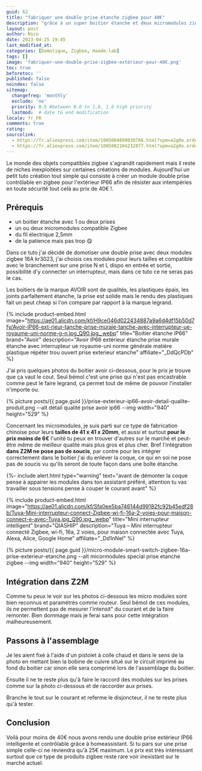 ```yaml
---
guid: 62
title: "fabriquer une double prise étanche zigbee pour 40€"
description: "grâce à un super boitier étanche et deux micromodules zigbee KR2303 je vais vous montrer comment fabriquer une double prise ip66 pour l'extérieur et commandable dans ton assistant préféré"
layout: post
author: Nico
date: 2023-04-25 19:45
last_modified_at: 
categories: [Domotique, Zigbee, Haade-lab]
tags: []
image: 'fabriquer-une-double-prise-zigbee-extérieur-pour-40€.png'
toc: true
beforetoc: ''
published: false
noindex: false
sitemap:
  changefreq: 'monthly'
  exclude: 'no'
  priority: 0.5 #between 0.0 to 1.0, 1.0 high priority
  lastmod:  # date to end modification
locale: fr_FR
comments: true
rating:  
sourcelink:
  - https://fr.aliexpress.com/item/1005004899030766.html?spm=a2g0o.order_list.order_list_main.10.6bbd5e5bq0b6uN&gatewayAdapt=glo2fra
  - https://fr.aliexpress.com/item/1005002104232877.html?spm=a2g0o.order_list.order_list_main.5.6bbd5e5bq0b6uN&gatewayAdapt=glo2fra
---
```


Le monde des objets compatibles zigbee s'agrandit rapidement mais il reste de niches inexploitées sur certaines créations de modules. Aujourd'hui un petit tuto création tout simple qui consiste à créer un module double prise contrôlable en zigbee pour l'extérieur IP66 afin de résister aux intempéries en toute sécurité tout celà au prix de 40€ !.

## Prérequis
- un boitier étanche avec 1 ou deux prises
- un ou deux micromodules compatible Zigbee
- du fil électrique 2,5mm
- de la patience mais pas trop 😋

Dans ce tuto j'ai décidé de domotiser une double prise avec deux modules zigbee 16A kr3023, j'ai choisis ces modules pour leurs tailles et compatible avec le branchement sur une prise N et L dispo en entrée et sortie, possibilité d'y connecter un interrupteur, mais dans ce tuto ce ne seras pas le cas.

Les boitiers de la marque AVOIR sont de qualités, les plastiques épais, les joints parfaitement étanche, la prise est solide mais le rendu des plastiques fait un peut cheap si l'on compare par rapport à la marque legrand.

{% include product-embed.html image="https://ae01.alicdn.com/kf/H9ce046d022434887a9a6d4df15b50d7fy/Avoir-IP66-ext-rieur-tanche-prise-murale-tanche-avec-interrupteur-ue-royaume-uni-norme-g-n.jpg_Q90.jpg_.webp" title="Boitier étanche IP66" brand="Avoir" description="Avoir IP66 extérieur étanche prise murale étanche avec interrupteur ue royaume-uni norme générale matière plastique répéter trou ouvert prise exterieur etanche" affiliate="_DdQcPDb" %}

J'ai pris quelques photos du boitier avoir ci-dessous, pour le prix je trouve que ça vaut le cout. Seul bémol c'est une prise qui n'est pas encastrable comme peut le faire legrand, ça permet tout de même de pouvoir l'installer n'importe ou.

{% picture posts/{{ page.guid }}/prise-exterieur-ip66-avoir-detail-qualite-produit.png --alt détail qualité prise avoir ip66 --img width="940" height="529" %}

Concernant les micromodules, je suis parti sur ce type de fabrication chinoise pour leurs **tailles de 41 x 41 x 20mm**, et aussi et surtout **pour le prix moins de 6€** l'unité tu peux en trouver d'autres sur le marché et peut-être même de meilleur qualité mais plus gros et plus cher. Bref l'intégration **dans Z2M ne pose pas de soucis**, par contre pour les intégrer correctement dans le boitier j'ai du enlever la coque, ce qui en soi ne pose pas de soucis vu qu'ils seront de toute façon dans une boîte étanche.

{%- include alert.html type="warning" text="avant de démonter la coque pense à appairer les modules dans ton assistant préféré, attention tu vas travailler sous tensions pense à couper le courant avant"  %}

{% include product-embed.html image="https://ae01.alicdn.com/kf/Sfa0ee5ba746144d99182fc92b45edf28b/Tuya-Mini-interrupteur-connect-Zigbee-wi-fi-16a-2-voies-pour-maison-connect-e-avec-Tuya.jpg_Q90.jpg_.webp" title="Mini interrupteur intelligent" brand="QIASHIP" description="Tuya – Mini interrupteur connecté Zigbee, wi-fi, 16a, 2 voies, pour maison connectée avec Tuya, Alexa, Alice, Google Home" affiliate="_Dd1nNel" %}

{% picture posts/{{ page.guid }}/micro-module-smart-switch-zigbee-16a-prise-exterieur-etanche.png --alt micormodules special prise etanche zigbee --img width="940" height="529" %}

## Intégration dans Z2M

Comme tu peux le voir sur les photos ci-dessous les micro modules sont bien reconnus et paramétrés comme routeur. Seul bémol de ces modules, ils ne permettent pas de mesurer l'intensit" du courant et de la faire remonter. Bien dommage mais je ferai sans pour cette intégration malheureusement.

## Passons à l'assemblage

Je les aient fixé à l'aide d'un pistolet à colle chaud et dans le sens de la photo en mettant bien la bobine de cuivre situé sur le circuit imprimé au fond du boitier car sinon elle sera comprimé lors de l'assemblage du boitier.

Ensuite il ne te reste plus qu'à faire le raccord des modules sur les prises comme sur la photo ci-dessous et de raccorder aux prises.

Branche le tout sur le courant et referme le disjoncteur, il ne te reste plus qu'à tester.

## Conclusion

Voilà pour moins de 40€ nous avons rendu une double prise extérieur IP66 intelligente et contrôlable grâce à homeassistant. Si tu pars sur une prise simple celle-ci ne reviendra qu'à 25€ maximum. Le prix est très intéressant surtout que ce type de produits zigbee reste rare voir inexistant sur le marché actuel.
